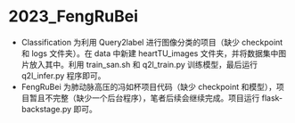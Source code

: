 # 2023_FengRuBei
* Classification 为利用 Query2label 进行图像分类的项目（缺少 checkpoint 和 logs 文件夹）。在 data 中新建 heartTU_images 文件夹，并将数据集中图片放入其中。利用 train_san.sh  和 q2l_train.py 训练模型，最后运行 q2l_infer.py 程序即可。
* FengRuBei 为肺动脉高压的冯如杯项目代码（缺少 checkpoint 和模型），项目暂且不完整（缺少一个后台程序），笔者后续会继续完成。项目运行 flask-backstage.py 即可。
